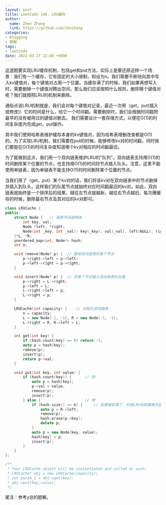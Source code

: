```yaml
---
layout: post
title: LeetCode 146. LRU缓存
author:
  name: Zhen Zhang
  link: https://github.com/zhnzhang
categories:
- Blogging
- 题解
tags:
- leetcode
date: 2022-03-27 22:48 +0000
---
```

这道题要实现LRU缓存机制，包括get和put方法，实际上是要还原这样一个场景：我们有一个缓存，它有固定的大小限制，假设为n。我们需要不断地向其中写入kv键值对，每个键值对占用一个位置。当缓存满了的时候，我们如果再想写入时，需要删掉一个键值对腾出空间。那么我们应该按照什么规则，删除哪个键值对呢？我们就按照LRU的机制来删除。

通俗点说LRU机制就是，我们会对每个键值对记录，最近一次用（get，put(插入或修改)）它的时间是什么，给它一个时间戳。需要删除时，我们会根据时间戳把最早的没有被用过的键值对删去。
我们需要设计一套存储方式，以便在O(1)的时间复杂度内完成get，put操作。

其中我们使用哈希表维护缓存本身的kv键值对，因为哈希表增删改查都是O(1)的。为了实现LRU机制，我们需要在put的时候，能够修改kv对的时间戳，同时我们要能在O(1)的时间复杂度知道哪个kv对相应的时间戳最旧。

为了能做到这点，我们用一个双向链表维护LRU的"队列"。双向链表支持用O(1)的时间删除某个位置的节点，也支持用O(1)的时间将节点插入队头。注意，这里不能使用单链表，因为单链表不能支持O(1)的时间删除某个位置的节点。

当我们用了（get，put）某个kv对的话，我们将该kv对在双向链表中的节点删掉并插入到队头，这样我们的队尾节点就始终对应时间戳最旧的kv对。如此，双向链表就始终是一个排序后的结果，越往左节点就越新，越往右节点越旧，每次爆缓存的时候，删除最右节点及其对应的kv对即可。

```c++
class LRUCache {
public:
    struct Node {   // 链表节点结构体
        int key, val;
        Node *left, *right;
        Node(int _key, int _val): key(_key), val(_val), left(NULL), right(NULL) {}
    }*L, *R;
    unordered_map<int, Node*> hash;
    int n;

    void remove(Node* p) {  // 删除双向链表的某个节点
        p->right->left = p->left;
        p->left->right = p->right;
    }

    void insert(Node* p) {  // 将某个节点插入双向链表的左端
        p->right = L->right;
        p->left = L;
        L->right->left = p;
        L->right = p;
    }

    LRUCache(int capacity) {    // 初始化双向链表
        n = capacity;
        L = new Node(-1, -1), R = new Node(-1, -1);
        L->right = R, R->left = L;
    }

    int get(int key) {
        if (hash.count(key) == 0) return -1;
        auto p = hash[key];
        remove(p);
        insert(p);
        return p->val;
    }

    void put(int key, int value) {
        if (hash.count(key)) {      // 改
            auto p = hash[key];
            p->val = value;
            remove(p);
            insert(p);
        } else {                    // 增
            if (hash.size() == n) {     // 如果缓存满了，利用LRU机制置换页面
                auto p = R->left;
                remove(p);
                hash.erase(p->key);
                delete p;
            }
            auto p = new Node(key, value);
            hash[key] = p;
            insert(p);
        }
    }
};

/**
 * Your LRUCache object will be instantiated and called as such:
 * LRUCache* obj = new LRUCache(capacity);
 * int param_1 = obj->get(key);
 * obj->put(key,value);
 */
```

尾注：参考y总的题解。
